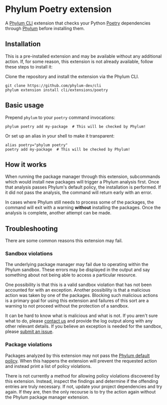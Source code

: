 # Phylum Poetry extension

A [Phylum CLI][phylum-cli] extension that checks your Python [Poetry][poetry]
dependencies through [Phylum][phylum] before installing them.

[phylum-cli]: https://github.com/phylum-dev/cli
[poetry]: https://python-poetry.org/
[phylum]: https://phylum.io

## Installation

This is a pre-installed extension and may be available without any additional
action. If, for some reason, this extension is not already available, follow
these steps to install it:

Clone the repository and install the extension via the Phylum CLI.

```console
git clone https://github.com/phylum-dev/cli
phylum extension install cli/extensions/poetry
```

## Basic usage

Prepend `phylum` to your `poetry` command invocations:

```console
phylum poetry add my-package  # This will be checked by Phylum!
```

Or set up an alias in your shell to make it transparent:

```console
alias poetry="phylum poetry"
poetry add my-package  # This will be checked by Phylum!
```

## How it works

When running the package manager through this extension, subcommands which would
install new packages will trigger a Phylum analysis first. Once that analysis
passes Phylum's default policy, the installation is performed. If it did not
pass the analysis, the command will return early with an error.

In cases where Phylum still needs to process some of the packages, the command
will exit with a warning **without** installing the packages. Once the analysis
is complete, another attempt can be made.

## Troubleshooting

There are some common reasons this extension may fail.

### Sandbox violations

The underlying package manager may fail due to operating within the Phylum
sandbox. These errors may be displayed in the output and say something about not
being able to access a particular resource.

One possibility is that this is a valid sandbox violation that has not been
accounted for with an exception. Another possibility is that a malicious action
was taken by one of the packages. Blocking such malicious actions is a primary
goal for using this extension and failures of this sort are a warning to not
proceed without the protection of a sandbox.

It can be hard to know what is malicious and what is not. If you aren't sure
what to do, please [contact us][contact] and provide the log output along with
any other relevant details. If you believe an exception is needed for the
sandbox, please [submit an issue][issue].

[issue]: https://github.com/phylum-dev/cli/issues/new/choose
[contact]: https://docs.phylum.io/support/contact_us

### Package violations

Packages analyzed by this extension may not pass the
[Phylum default policy][policy]. When this happens the extension will prevent
the requested action and instead print a list of policy violations.

There is not currently a method for allowing policy violations discovered by
this extension. Instead, inspect the findings and determine if the offending
entries are truly necessary. If not, update your project dependencies and try
again. If they are, then the only recourse is to try the action again without
the Phylum package manager extension.

[policy]: https://docs.phylum.io/knowledge_base/policy
